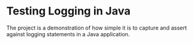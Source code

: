# Testing Logging in Java

The project is a demonstration of how simple it is to capture and assert against logging statements in a Java application.